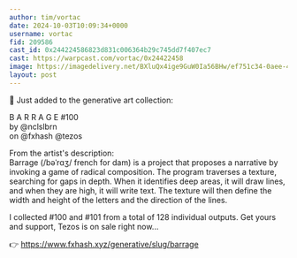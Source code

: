 ```yaml
---
author: tim/vortac
date: 2024-10-03T10:09:34+0000
username: vortac
fid: 209586
cast_id: 0x244224586823d831c006364b29c745dd7f407ec7
cast: https://warpcast.com/vortac/0x24422458
image: https://imagedelivery.net/BXluQx4ige9GuW0Ia56BHw/ef751c34-0aee-4720-1134-330764c0a800/original
layout: post
---
```

🖤 Just added to the generative art collection:  
  
B A R R A G E  #100  
by @nclslbrn   
on @fxhash @tezos   
  
From the artist's description:  
Barrage (/bəˈrɑʒ/ french for dam) is a project that proposes a narrative by invoking a game of radical composition. The program traverses a texture, searching for gaps in depth. When it identifies deep areas, it will draw lines, and when they are high, it will write text. The texture will then define the width and height of the letters and the direction of the lines.  
  
I collected #100 and #101 from a total of 128 individual outputs. Get yours and support, Tezos is on sale right now...  
  
👉 https://www.fxhash.xyz/generative/slug/barrage  

<img src='https://imagedelivery.net/BXluQx4ige9GuW0Ia56BHw/ef751c34-0aee-4720-1134-330764c0a800/original' alt='' referrerpolicy='no-referrer'/>